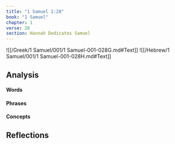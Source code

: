 ```yaml
---
title: "1 Samuel 1:28"
book: "1 Samuel"
chapter: 1
verse: 28
section: Hannah Dedicates Samuel
---
```

![[/Greek/1 Samuel/001/1 Samuel-001-028G.md#Text]]
![[/Hebrew/1 Samuel/001/1 Samuel-001-028H.md#Text]]

## Analysis

#### Words

#### Phrases

#### Concepts

## Reflections
